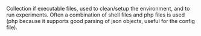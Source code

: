 Collection if executable files, used to clean/setup the environment, and to run experiments. Often a combination of shell files and php files is used (php because it supports good parsing of json objects, useful for the config file). 